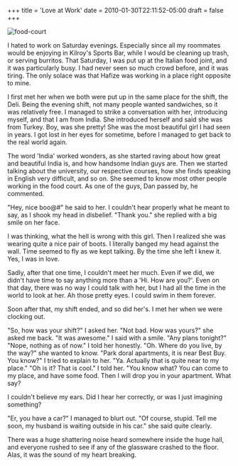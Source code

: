 +++
title = 'Love at Work'
date = 2010-01-30T22:11:52-05:00
draft = false
+++

![food-court](/../../img//food-court.jpg)

I hated to work on Saturday evenings. Especially since all my roommates would be enjoying in Kilroy's Sports Bar, while I would be cleaning up trash, or serving burritos. That Saturday, I was put up at the Italian food joint, and it was particularly busy. I had never seen so much crowd before, and it was tiring. The only solace was that Hafize was working in a place right opposite to mine.

I first met her when we both were put up in the same place for the shift, the Deli. Being the evening shift, not many people wanted sandwiches, so it was relatively free. I managed to strike a conversation with her, introducing myself, and that I am from India. She introduced herself and said she was from Turkey. Boy, was she pretty! She was the most beautiful girl I had seen in years. I got lost in her eyes for sometime, before I managed to get back to the real world again.

The word 'India' worked wonders, as she started raving about how great and beautiful India is, and how handsome Indian guys are. Then we started talking about the university, our respective courses, how she finds speaking in English very difficult, and so on. She seemed to know most other people working in the food court. As one of the guys, Dan passed by, he commented.

"Hey, nice boo@#" he said to her. I couldn't hear properly what he meant to say, as I shook my head in disbelief.
"Thank you." she replied with a big smile on her face.

I was thinking, what the hell is wrong with this girl. Then I realized she was wearing quite a nice pair of boots. I literally banged my head against the wall. Time seemed to fly as we kept talking. By the time she left I knew it. Yes, I was in love.

Sadly, after that one time, I couldn't meet her much. Even if we did, we didn't have time to say anything more than a 'Hi. How are you?'. Even on that day, there was no way I could talk with her, but I had all the time in the world to look at her. Ah those pretty eyes. I could swim in them forever.

Soon after that, my shift ended, and so did her's. I met her when we were clocking out.

"So, how was your shift?" I asked her.
"Not bad. How was yours?" she asked me back.
"It was awesome." I said with a smile.
"Any plans tonight?"
"Nope, nothing as of now." I told her honestly.
"Oh. Where do you live, by the way?" she wanted to know.
"Park doral apartments, it is near Best Buy. You know?" I tried to explain to her.
"Ya. Actually that is quite near to my place."
"Oh is it? That is cool." I told her.
"You know what? You can come to my place, and have some food. Then I will drop you in your apartment. What say?

I couldn't believe my ears. Did I hear her correctly, or was I just imagining something?

"Er, you have a car?" I managed to blurt out.
"Of course, stupid. Tell me soon, my husband is waiting outside in his car." she said quite clearly.

There was a huge shattering noise heard somewhere inside the huge hall, and everyone rushed to see if any of the glassware crashed to the floor. Alas, it was the sound of my heart breaking.
